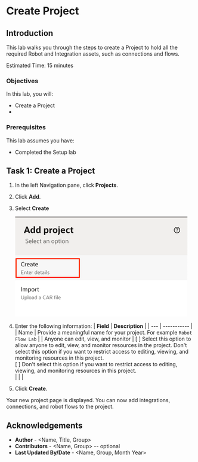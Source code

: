 # Create Project

## Introduction

This lab walks you through the steps to create a Project to hold all the required Robot and Integration assets, such as connections and flows.

Estimated Time: 15 minutes

### Objectives

In this lab, you will:

- Create a Project
- 

### Prerequisites
This lab assumes you have:
- Completed the Setup lab


## Task 1: Create a Project

1. In the left Navigation pane, click **Projects**.

2. Click **Add**.

3. Select **Create**

    ![Click Create](./images/create-project_add.png " ")

4. Enter the following information:
    | **Field**        | **Description** |
    | --- | ----------- |
    | Name | Provide a meaningful name for your project. For example `Robot Flow Lab` |
    | Anyone can edit, view, and monitor | [ ] Select this option to allow anyone to edit, view, and monitor resources in the project. Don't select this option if you want to restrict access to editing, viewing, and monitoring resources in this project. <br/> [ ] Don't select this option if you want to restrict access to editing, viewing, and monitoring resources in this project.  
    | | |

5. Click **Create**.

Your new project page is displayed. You can now add integrations, connections, and robot flows to the project.

## Acknowledgements

- **Author** - <Name, Title, Group>
- **Contributors** -  <Name, Group> -- optional
- **Last Updated By/Date** - <Name, Group, Month Year>
